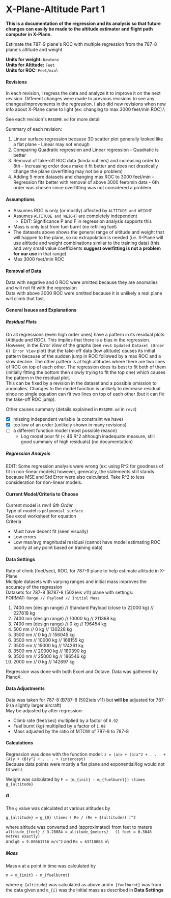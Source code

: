 # X-Plane-Altitude Part 1

**This is a documentation of the regression and its analysis so that future changes can easily be made to the altitude estimator and flight path computer in X-Plane.**

Estimate the 787-9 plane's ROC with multiple regression from the 787-8 plane's altitude and weight


**Units for weight:** `Newtons`\
**Units for Altitude:** `Feet`\
**Units for ROC:** `Feet/min`\



#### Revisions
In each revision, I regress the data and analyze it to improve it on the next revision. Different changes were made to previous revisions to see any changes/improvements in the regression. I also did new revisions when new info about X-Plane came to light (ex: changing to max 3000 feet/min ROC).\

See each revision's `README.md` for more detail

Summary of each revision:
  1) Linear surface regression because 3D scatter plot generally looked like a flat plane
    - Linear may not enough
  2) Comparing Quadratic regression and Linear regression
    - Quadratic is better
  3) Removal of take-off ROC data (kinda outliers) and increasing order to 8th
    - Increasing order does make it fit better and does not drastically change the plane (overfitting may not be a problem)
  4) Adding 5 more datasets and changing max ROC to 3000 feet/min
    - Regression fits better with removal of above 3000 feet/min data
    - 6th order was chosen since overfitting was not considered a problem

#### Assumptions
- Assumes ROC is only (or mostly) affected by `ALTITUDE and WEIGHT`
- Assumes `ALTITUDE and WEIGHT` are completely independent
  - EDIT: Significance P and F in regression analysis supports this
- Mass is only lost from fuel burnt (no refilling fuel)
- The datasets above shows the general range of altitude and weight that will happen to the plane, so no extrapolation is needed (i.e. X-Plane will use altitude and weight combinations similar to the training data) (this and *very* small value coefficients **suggest overfitting is not a problem for our use** in that range)
- Max 3000 feet/min ROC

#### Removal of Data
Data with negative and 0 ROC were omitted because they are anomalies and will not fit with the regression\
Data with above 3000 ROC were omitted because it is unlikely a real plane will climb that fast.

#### General Issues and Explanations
##### Residual Plots
On all regressions (even high order ones) have a pattern in its residual plots (Altitude and ROC). This implies that there is a bias in the regression.\
However, in the *Error View* of the graphs (see `rev4 Updated Dataset (Order 6) Error View` plot) that the take-off data (low altitude) causes its initial pattern because of the sudden jump in ROC followed by a max ROC and a slow decline. The other pattern is at high altitudes where there are two lines of ROC on top of each other. The regression does its best to fit both of them (initially fitting the bottom then slowly trying to fit the top one) which causes the pattern in the residual plot.\
This can be fixed by a revision in the dataset and a possible omission to anomalies. Changes to the model function is unlikely to decrease residual since no single equation can fit two lines on top of each other (but it can fix the take-off ROC jump).

Other causes summary (details explained in `README.md` in `rev4`)
- [x] missing independent variable (a constraint we have)
- [x] too low of an order (unlikely shown in many revisions)
- [ ] a different function model (most possible reason)
  - Log model poor fit (< 46 R^2 although inadequate measure, still good summary of high residuals) (no documentation)

##### Regression Analysis
EDIT: Some regression analysis were wrong (ex: using R^2 for goodness of fit in non-linear models) however, generally, the statements still stands because MSE and Std Error were also calculated. Take R^2 to less consideration for non-linear models.

#### Current Model/Criteria to Choose
Current model is *rev4 6th Order*\
Type of model is `polynomial surface`\
See excel worksheet for equation\
Criteria
- Must have decent fit (seen visually)
- Low errors
- Low max/avg magnitudal residual (cannot have model estimating ROC poorly at any point based on training data)

#### Data Settings
Rate of climb (feet/sec), ROC, for 787-9 plane to help estimate altitude in X-Plane\
Multiple datasets with varying ranges and initial mass improves the accuracy of the regression\
Datasets for 787-8 (B787-8 (502)eis v11) plane with settings:\
  FORMAT: `Range // Payload // Initial Mass`
  1. 7400 nm (design range) // Standard Payload (close to 22000 kg) // 227818 kg
  2. 7400 nm (design range) // 10000 kg // 211368 kg
  3. 7400 nm (design range) // 0 kg // 196454 kg
  4. 500 nm // 0 kg // 130228 kg
  5. 3500 nm // 0 kg // 156045 kg
  6. 3500 nm // 10000 kg // 168155 kg
  7. 3500 nm // 15000 kg // 174261 kg
  8. 3500 nm // 20000 kg // 180390 kg
  9. 3500 nm // 25000 kg // 186546 kg
  10. 2000 nm // 0 kg // 142697 kg
  
Regression was done with both Excel and Octave. Data was gathered by PianoX.

#### Data Adjustments
Data was taken for 787-8 (B787-8 (502)eis v11) but **will be** adjusted for 787-9 (a slightly larger aircraft)\
May be adjusted by after regression:
  - Climb rate (feet/sec) multiplied by a factor of `0.92`
  - Fuel burnt (kg) multiplied by a factor of `1.08`
  - Mass adjusted by the ratio of MTOW of 787-9 to 787-8

#### Calculations
Regression was done with the function model: `z = (a)x + (b)x^2 + . . . + (A)y + (B)y^2 + . . . + (intercept)`\
Because data points were mostly a flat plane and exponential/log would not fit well.\

Weight was calculated by `F = (m_{init} - m_{fuelburnt}) \times g_{altitude}`

##### G
The `g` value was calculated at various altitudes by

`g_{altitude} = g_{0} \times ( Re / (Re + $(altitude)) )^2`

where altitude was converted and (approximated) from feet to meters\
`altitude_{feet} / 3.28084 = altitude_{meters}   (1 feet = 0.3048 metres exactly)`\
and `g0 = 9.80661716 m/s^2` and `Re = 63710088 m`\

##### Mass
Mass `m` at a point in time was calculated by

`m = m_{init} - m_{fuelburnt}`

where `g_{altitude}` was calculated as above and `m_{fuelburnt}` was from the data given and `m_{i}` was the initial mass as described in **Data Settings**
